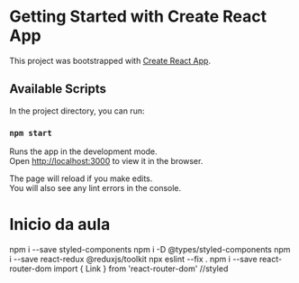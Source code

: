 # Getting Started with Create React App

This project was bootstrapped with [Create React App](https://github.com/facebook/create-react-app).

## Available Scripts

In the project directory, you can run:

### `npm start`

Runs the app in the development mode.\
Open [http://localhost:3000](http://localhost:3000) to view it in the browser.

The page will reload if you make edits.\
You will also see any lint errors in the console.

# Inicio da aula

npm i --save styled-components
npm i -D @types/styled-components
npm i --save react-redux @reduxjs/toolkit
npx eslint --fix .
npm i --save react-router-dom
import { Link } from 'react-router-dom' //styled

<!-- npm install jquery --save
npm i --save-dev @types/jquery -->
